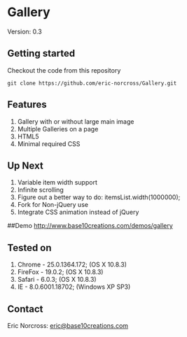 Gallery
=======

Version: 0.3

## Getting started
Checkout the code from this repository

`git clone https://github.com/eric-norcross/Gallery.git`

## Features
1. Gallery with or without large main image
1. Multiple Galleries on a page
1. HTML5
1. Minimal required CSS

## Up Next
1. Variable item width support
1. Infinite scrolling
1. Figure out a better way to do: itemsList.width(1000000);
1. Fork for Non-jQuery use
1. Integrate CSS animation instead of jQuery

##Demo
http://www.base10creations.com/demos/gallery

## Tested on
1. Chrome - 25.0.1364.172; (OS X 10.8.3)
1. FireFox - 19.0.2; (OS X 10.8.3)
1. Safari - 6.0.3; (OS X 10.8.3)
1. IE - 8.0.6001.18702; (Windows XP SP3)

## Contact
Eric Norcross: [eric@base10creations.com](mailto:eric@base10creations.com)